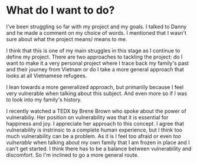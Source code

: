 # What do I want to do?

I've been struggling so far with my project and my goals. I talked to Danny and he made a comment on my choice of words. I mentioned that I wasn't sure about what the project means/ means to me. 

I think that this is one of my main struggles in this stage as I continue to define my project. There are two approaches to tackling the project: do I want to make it a very personal project where I trace back my family's past and their journey from Vietnam or do I take a more general approach that looks at all Vietnamese refugees.

I lean towards a more generalized approach, but primariily because I feel very vulnerable when talking about this subject. And even more so if I was to look into my family's history. 

I recently watched a TEDX by Brene Brown who spoke about the power of vulnerabiliy. Her position on vulnerability was that it is essential for happiness and joy. I appreciate her approach to this concept. I agree that vulnerability is instrinsic to a complete human experience, but I think too much vulnerability can be a problem. As it is I feel too afraid or even *too vulnerable* when talking about my own family that I am frozen in place and I can't get started. I think there has to be a balance between vulnerability and discomfort. So I'm inclined to go a more general route.

